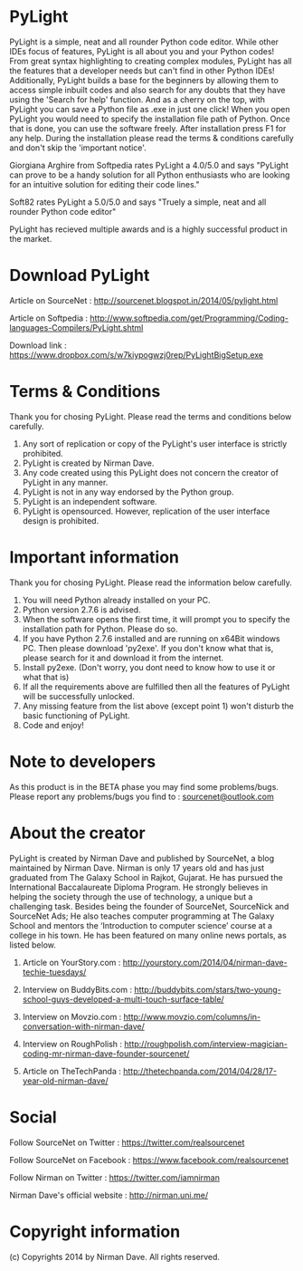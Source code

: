 PyLight
=======

PyLight is a simple, neat and all rounder Python code editor. While other IDEs focus of features, PyLight is all about you and your Python codes! From great syntax highlighting to creating complex modules, PyLight has all the features that a developer needs but can't find in other Python IDEs!
Additionally, PyLight builds a base for the beginners by allowing them to access simple inbuilt codes and also search for any doubts that they have using the 'Search for help' function.
And as a cherry on the top, with PyLight you can save a Python file as .exe in just one click!
When you open PyLight you would need to specify the installation file path of Python. Once that is done, you can use the software freely. After installation press F1 for any help.
During the installation please read the terms & conditions carefully and don't skip the 'important notice'.

Giorgiana Arghire from Softpedia rates PyLight a 4.0/5.0 and says "PyLight can prove to be a handy solution for all Python enthusiasts who are looking for an intuitive solution for editing their code lines."

Soft82 rates PyLight a 5.0/5.0 and says "Truely a simple, neat and all rounder Python code editor"

PyLight has recieved multiple awards and is a highly successful product in the market.

Download PyLight
=======
Article on SourceNet : http://sourcenet.blogspot.in/2014/05/pylight.html

Article on Softpedia : http://www.softpedia.com/get/Programming/Coding-languages-Compilers/PyLight.shtml

Download link : https://www.dropbox.com/s/w7kiypogwzj0rep/PyLightBigSetup.exe

Terms & Conditions
=======
Thank you for chosing PyLight.
Please read the terms and conditions below carefully.
1) Any sort of replication or copy of the PyLight's user interface is strictly prohibited.
2) PyLight is created by Nirman Dave.
3) Any code created using this PyLight does not concern the creator of PyLight in any manner.
4) PyLight is not in any way endorsed by the Python group.
5) PyLight is an independent software.
6) PyLight is opensourced. However, replication of the user interface design is prohibited.

Important information
=======
Thank you for chosing PyLight.
Please read the information below carefully.
1) You will need Python already installed on your PC.
2) Python version 2.7.6 is advised.
3) When the software opens the first time, it will prompt you to specify the installation path for Python. Please do so.
4) If you have Python 2.7.6 installed and are running on x64Bit windows PC. Then please download 'py2exe'. If you don't know what that is, please search for it and download it from the internet.
5) Install py2exe. (Don't worry, you dont need to know how to use it or what that is)
6) If all the requirements above are fulfilled then all the features of PyLight will be successfully unlocked.
7) Any missing feature from the list above (except point 1) won't disturb the basic functioning of PyLight.
8) Code and enjoy!

Note to developers
=======
As this product is in the BETA phase you may find some problems/bugs.
Please report any problems/bugs you find to : sourcenet@outlook.com

About the creator
=======
PyLight is created by Nirman Dave and published by SourceNet, a blog maintained by Nirman Dave.
Nirman is only 17 years old and has just graduated from The Galaxy School in Rajkot, Gujarat. He has pursued the International Baccalaureate Diploma Program. He strongly believes in helping the society through the use of technology, a unique but a challenging task. Besides being the founder of SourceNet, SourceNick and SourceNet Ads; He also teaches computer programming at The Galaxy School and mentors the ‘Introduction to computer science’ course at a college in his town.
He has been featured on many online news portals, as listed below.

1) Article on YourStory.com : http://yourstory.com/2014/04/nirman-dave-techie-tuesdays/

2) Interview on BuddyBits.com : http://buddybits.com/stars/two-young-school-guys-developed-a-multi-touch-surface-table/ 

3) Interview on Movzio.com : http://www.movzio.com/columns/in-conversation-with-nirman-dave/ 

4) Interview on RoughPolish : http://roughpolish.com/interview-magician-coding-mr-nirman-dave-founder-sourcenet/

5) Article on TheTechPanda : http://thetechpanda.com/2014/04/28/17-year-old-nirman-dave/

Social
=======
Follow SourceNet on Twitter : https://twitter.com/realsourcenet

Follow SourceNet on Facebook : https://www.facebook.com/realsourcenet

Follow Nirman on Twitter : https://twitter.com/iamnirman

Nirman Dave's official website : http://nirman.uni.me/

Copyright information
=======
(c) Copyrights 2014 by Nirman Dave. All rights reserved.
